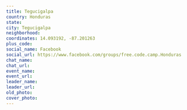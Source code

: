 ```yaml
---
title: Tegucigalpa
country: Honduras
state: 
city: Tegucigalpa
neighborhood: 
coordinates: 14.093192, -87.201263
plus_code:
social_name: Facebook
social_url: https://www.facebook.com/groups/free.code.camp.Honduras
chat_name:
chat_url:
event_name:
event_url:
leader_name:
leader_url:
old_photo: 
cover_photo:
---
```

